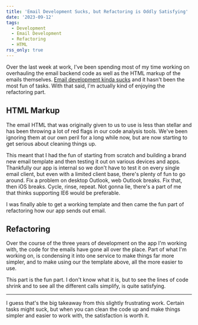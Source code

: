 ```yaml
---
title: 'Email Development Sucks, but Refactoring is Oddly Satisfying'
date: '2023-09-12'
tags:
  - Development
  - Email Development
  - Refactoring
  - HTML
rss_only: true
---
```


Over the last week at work, I've been spending most of my time working on overhauling the email backend code as well as the HTML markup of the emails themselves. [Email development kinda sucks](https://dodov.dev/blog/why-does-email-development-have-to-suck) and it hasn't been the most fun of tasks. With that said, I'm actually kind of enjoying the refactoring part.
<!-- excerpt -->

## HTML Markup

The email HTML that was originally given to us to use is less than stellar and has been throwing a lot of red flags in our code analysis tools. We've been ignoring them at our own peril for a long while now, but are now starting to get serious about cleaning things up.

This meant that I had the fun of starting from scratch and building a brand new email template and then testing it out on various devices and apps. Thankfully our app is internal so we don't have to test it on every single email client, but even with a limited client base, there's plenty of fun to go around. Fix a problem on desktop Outlook, web Outlook breaks. Fix that, then iOS breaks. Cycle, rinse, repeat. Not gonna lie, there's a part of me that thinks supporting IE6 would be preferable.

I was finally able to get a working template and then came the fun part of refactoring how our app sends out email.

## Refactoring

Over the course of the three years of development on the app I'm working with, the code for the emails have gone all over the place. Part of what I'm working on, is condensing it into one service to make things far more simpler, and to make using our the template above, all the more easier to use.

This part is the fun part. I don't know what it is, but to see the lines of code shrink and to see all the different calls simplify, is quite satisfying.

---

I guess that's the big takeaway from this slightly frustrating work. Certain tasks might suck, but when you can clean the code up and make things simpler and easier to work with, the satisfaction is worth it.